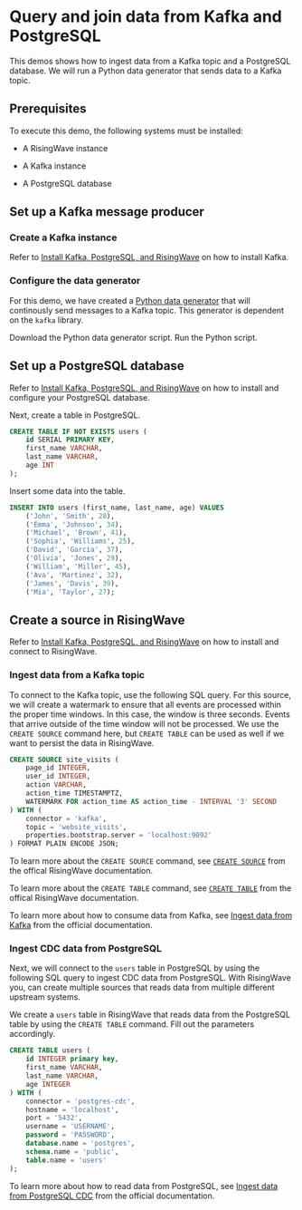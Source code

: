 # Query and join data from Kafka and PostgreSQL

This demos shows how to ingest data from a Kafka topic and a PostgreSQL database. We will run a Python data generator that sends data to a Kafka topic.

## Prerequisites

To execute this demo, the following systems must be installed:

- A RisingWave instance

- A Kafka instance

- A PostgreSQL database

## Set up a Kafka message producer

### Create a Kafka instance

Refer to [Install Kafka, PostgreSQL, and RisingWave](/00-get-started/00-install-kafka-pg-rw.md#install-kafka) on how to install Kafka.

### Configure the data generator

For this demo, we have created a [Python data generator](/03-real-time-etl/data-generator.py) that will continously send messages to a Kafka topic. This generator is dependent on the `kafka` library.

Download the Python data generator script. Run the Python script.

## Set up a PostgreSQL database

Refer to [Install Kafka, PostgreSQL, and RisingWave](/00-get-started/00-install-kafka-pg-rw.md#install-postgresql) on how to install and configure your PostgreSQL database.

Next, create a table in PostgreSQL.

```sql
CREATE TABLE IF NOT EXISTS users (
    id SERIAL PRIMARY KEY,
    first_name VARCHAR,
    last_name VARCHAR,
    age INT
);
```

Insert some data into the table.

```sql
INSERT INTO users (first_name, last_name, age) VALUES
    ('John', 'Smith', 28),
    ('Emma', 'Johnson', 34),
    ('Michael', 'Brown', 41),
    ('Sophia', 'Williams', 25),
    ('David', 'Garcia', 37),
    ('Olivia', 'Jones', 29),
    ('William', 'Miller', 45),
    ('Ava', 'Martinez', 32),
    ('James', 'Davis', 39),
    ('Mia', 'Taylor', 27);
```

## Create a source in RisingWave

Refer to [Install Kafka, PostgreSQL, and RisingWave](/00-get-started/00-install-kafka-pg-rw.md#install-risingwave) on how to install and connect to RisingWave.

### Ingest data from a Kafka topic

To connect to the Kafka topic, use the following SQL query. For this source, we will create a watermark to ensure that all events are processed within the proper time windows. In this case, the window is three seconds. Events that arrive outside of the time window will not be processed. We use the `CREATE SOURCE` command here, but `CREATE TABLE` can be used as well if we want to persist the data in RisingWave.

```sql
CREATE SOURCE site_visits (
    page_id INTEGER,
    user_id INTEGER, 
    action VARCHAR,
    action_time TIMESTAMPTZ,
    WATERMARK FOR action_time AS action_time - INTERVAL '3' SECOND
) WITH (
    connector = 'kafka',
    topic = 'website_visits',
    properties.bootstrap.server = 'localhost:9092'
) FORMAT PLAIN ENCODE JSON;
```

To learn more about the `CREATE SOURCE` command, see [`CREATE SOURCE`](https://docs.risingwave.com/docs/current/sql-create-source/) from the offical RisingWave documentation.

To learn more about the `CREATE TABLE` command, see [`CREATE TABLE`](https://docs.risingwave.com/docs/current/sql-create-table/) from the offical RisingWave documentation.

To learn more about how to consume data from Kafka, see [Ingest data from Kafka](https://docs.risingwave.com/docs/current/ingest-from-kafka/) from the official documentation.

### Ingest CDC data from PostgreSQL

Next, we will connect to the `users` table in PostgreSQL by using the following SQL query to ingest CDC data from PostgreSQL. With RisingWave you, can create multiple sources that reads data from multiple different upstream systems. 

We create a `users` table in RisingWave that reads data from the PostgreSQL table by using the `CREATE TABLE` command. Fill out the parameters accordingly.

```sql
CREATE TABLE users (
    id INTEGER primary key,
    first_name VARCHAR,
    last_name VARCHAR,
    age INTEGER
) WITH (
    connector = 'postgres-cdc',
    hostname = 'localhost',
    port = '5432',
    username = 'USERNAME',
    password = 'PASSWORD',
    database.name = 'postgres',
    schema.name = 'public',
    table.name = 'users'
);
```

To learn more about how to read data from PostgreSQL, see [Ingest data from PostgreSQL CDC](https://docs.risingwave.com/docs/current/ingest-from-postgres-cdc/) from the official documentation.